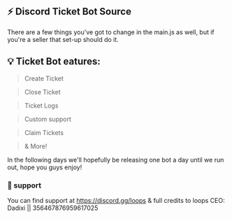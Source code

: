 ## ⚡ Discord Ticket Bot Source
There are a few things you've got to change in the main.js as well, but if you're a seller that set-up should do it.

## 💡 Ticket Bot eatures:
> Create Ticket

> Close Ticket

> Ticket Logs

> Custom support

> Claim Tickets

> & More!

In the following days we'll hopefully be releasing one bot a day until we run out, hope you guys enjoy! 

### 💎 support
You can find support at https://discord.gg/loops & full credits to loops CEO: Dadixi || 356467876959617025 
